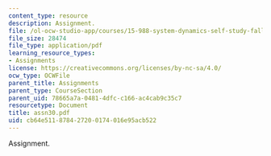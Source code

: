 ```yaml
---
content_type: resource
description: Assignment.
file: /ol-ocw-studio-app/courses/15-988-system-dynamics-self-study-fall-1998-spring-1999/cb64e511878427200174016e95acb522_assn30.pdf
file_size: 28474
file_type: application/pdf
learning_resource_types:
- Assignments
license: https://creativecommons.org/licenses/by-nc-sa/4.0/
ocw_type: OCWFile
parent_title: Assignments
parent_type: CourseSection
parent_uid: 78665a7a-0481-4dfc-c166-ac4cab9c35c7
resourcetype: Document
title: assn30.pdf
uid: cb64e511-8784-2720-0174-016e95acb522
---
```

Assignment.